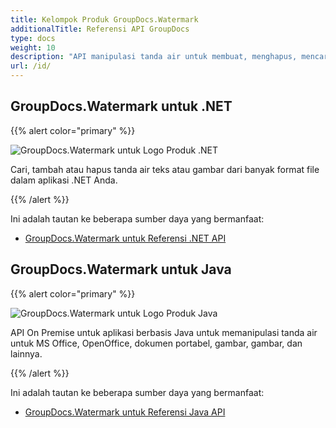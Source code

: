 ```yaml
---
title: Kelompok Produk GroupDocs.Watermark
additionalTitle: Referensi API GroupDocs
type: docs
weight: 10
description: "API manipulasi tanda air untuk membuat, menghapus, mencari dengan cerdas, mengedit penguncian, dan melakukan operasi canggih lainnya di semua platform populer dan format file yang didukung"
url: /id/
---
```


## GroupDocs.Watermark untuk .NET

{{% alert color="primary" %}} 

![GroupDocs.Watermark untuk Logo Produk .NET](../gdocs_net.png)

Cari, tambah atau hapus tanda air teks atau gambar dari banyak format file dalam aplikasi .NET Anda.

{{% /alert %}} 

Ini adalah tautan ke beberapa sumber daya yang bermanfaat:

- [GroupDocs.Watermark untuk Referensi .NET API](/watermark/id/net/)


## GroupDocs.Watermark untuk Java

{{% alert color="primary" %}}

![GroupDocs.Watermark untuk Logo Produk Java](../gdocs_java.png)

API On Premise untuk aplikasi berbasis Java untuk memanipulasi tanda air untuk MS Office, OpenOffice, dokumen portabel, gambar, gambar, dan lainnya.

{{% /alert %}}

Ini adalah tautan ke beberapa sumber daya yang bermanfaat:

- [GroupDocs.Watermark untuk Referensi Java API](/watermark/java/)
